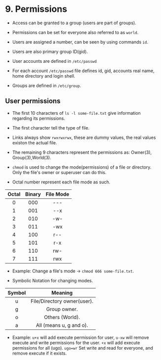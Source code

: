 # 9. Permissions

- Access can be granted to a group (users are part of groups).

- Permissions can be set for everyone also referred to as `world`.

- Users are assigned a number, can be seen by using commands `id`.

- Users are also primary group ID(gid).

- User accounts are defined in `/etc/passwd`

- For each account `/etc/passwd` file defines id, gid, accounts real name, home directory and login shell.

- Groups are defined in `/etc/group`.

## User permissions

- The first 10 characters of `ls -l some-file.txt` give information regarding its permissions.

- The first character tell the type of file.

- Links always show `rwxrwxrwx`, these are dummy values, the real values existon the actual file.

- The remaining 9 characters represent the permissions as: Owner(3), Group(3),World(3).

- `chmod` is used to change the mode(permissions) of a file or directory. Only the file's owner or superuser can do this.

- Octal number represent each file mode as such.

| Octal | Binary | File Mode |
| :---: | :----: | :-------: |
|   0   |  000   |    ---    |
|   1   |  001   |    --x    |
|   2   |  010   |    -w-    |
|   3   |  011   |    -wx    |
|   4   |  100   |    r--    |
|   5   |  101   |    r-x    |
|   6   |  110   |    rw-    |
|   7   |  111   |    rwx    |

- Example: Change a file's mode -> `chmod 666 some-file.txt`.

- Symbolic Notation for changing modes.

| Symbol |           Meaning           |
| :----: | :-------------------------: |
|   u    | File/Directory owner(user). |
|   g    |        Group owner.         |
|   o    |       Others (World).       |
|   a    |   All (means u, g and o).   |

- Example: `u+x` will add execute permission for user, `u-xw` will remove execute and write permissions for the user. `+x` will add execute permissions for all (ugo). `ugo=wr` Set write and read for everyone, and remove execute if it exists.
